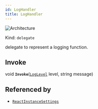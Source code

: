 ```yaml
---
id: LogHandler
title: LogHandler
---
```


![Architecture](https://img.shields.io/badge/architecture-new_&_old-green)

Kind: `delegate`

delegate to represent a logging function.

## Invoke
void **`Invoke`**([`LogLevel`](LogLevel) level, string message)

## Referenced by
- [`ReactInstanceSettings`](ReactInstanceSettings)
